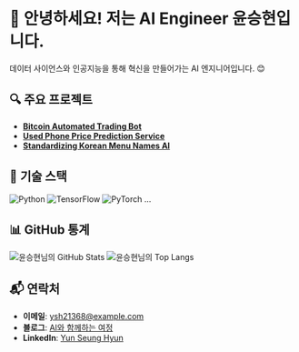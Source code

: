 # 👋 안녕하세요! 저는 AI Engineer 윤승현입니다.
데이터 사이언스와 인공지능을 통해 혁신을 만들어가는 AI 엔지니어입니다. 😊

## 🔍 주요 프로젝트
- **[Bitcoin Automated Trading Bot](https://github.com/ysh21368/bitcoin-trading-bot)**  
- **[Used Phone Price Prediction Service](https://github.com/ysh21368/used-phone-prediction)**  
- **[Standardizing Korean Menu Names AI](https://github.com/ysh21368/korean-menu-ai)**  

## 💼 기술 스택
![Python](https://img.shields.io/badge/Python-3776AB?style=flat&logo=python&logoColor=white)
![TensorFlow](https://img.shields.io/badge/TensorFlow-FF6F00?style=flat&logo=TensorFlow&logoColor=white)
![PyTorch](https://img.shields.io/badge/PyTorch-EE4C2C?style=flat&logo=PyTorch&logoColor=white)
...

## 📊 GitHub 통계
![윤승현님의 GitHub Stats](https://github-readme-stats.vercel.app/api?username=ysh21368&show_icons=true&theme=radical)
![윤승현님의 Top Langs](https://github-readme-stats.vercel.app/api/top-langs/?username=ysh21368&layout=compact&theme=radical)

## 📬 연락처
- **이메일**: ysh21368@example.com
- **블로그**: [AI와 함께하는 여정](https://velog.io/@ysh21368)
- **LinkedIn**: [Yun Seung Hyun](https://www.linkedin.com/in/ysh21368/)
